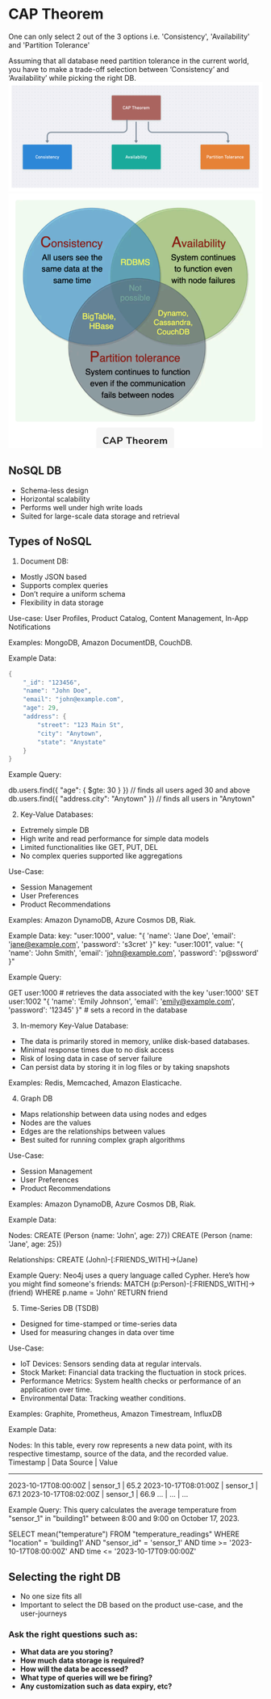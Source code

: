 # CAP Theorem

One can only select 2 out of the 3 options i.e. 'Consistency', 'Availability' and 'Partition Tolerance'

Assuming that all database need partition tolerance in the current world, you have to make a trade-off selection between ‘Consistency’ and ‘Availability’ while picking the right DB.
![alt text](<./assets/Screenshot (201).png>)
![alt text](<./assets/Screenshot (202).png>)

## NoSQL DB

- Schema-less design
- Horizontal scalability
- Performs well under high write loads
- Suited for large-scale data storage and retrieval

## Types of NoSQL

1. Document DB:

- Mostly JSON based
- Supports complex queries
- Don’t require a uniform schema
- Flexibility in data storage

Use-case:
User Profiles, Product Catalog, Content Management, In-App Notifications

Examples:
MongoDB, Amazon DocumentDB, CouchDB.

Example Data:

```c
{
    "_id": "123456",
    "name": "John Doe",
    "email": "john@example.com",
    "age": 29,
    "address": {
        "street": "123 Main St",
        "city": "Anytown",
        "state": "Anystate"
    }
}
```

Example Query:

db.users.find({ "age": { $gte: 30 } }) // finds all users aged 30 and above
db.users.find({ "address.city": "Anytown" }) // finds all users in "Anytown"

2. Key-Value Databases:

- Extremely simple DB
- High write and read performance for simple data models
- Limited functionalities like GET, PUT, DEL
- No complex queries supported like aggregations

Use-Case:

- Session Management
- User Preferences
- Product Recommendations

Examples:
Amazon DynamoDB, Azure Cosmos DB, Riak.

Example Data:
key: "user:1000", value: "{ 'name': 'Jane Doe', 'email': 'jane@example.com', 'password': 's3cret' }"
key: "user:1001", value: "{ 'name': 'John Smith', 'email': 'john@example.com', 'password': 'p@ssword' }"

Example Query:

GET user:1000 # retrieves the data associated with the key 'user:1000'
SET user:1002 "{ 'name': 'Emily Johnson', 'email': 'emily@example.com', 'password': '12345' }" # sets a record in the database

3. In-memory Key-Value Database:

- The data is primarily stored in memory, unlike disk-based databases.
- Minimal response times due to no disk access
- Risk of losing data in case of server failure
- Can persist data by storing it in log files or by taking snapshots

Examples:
Redis, Memcached, Amazon Elasticache.

4. Graph DB

- Maps relationship between data using nodes and edges
- Nodes are the values
- Edges are the relationships between values
- Best suited for running complex graph algorithms

Use-Case:

- Session Management
- User Preferences
- Product Recommendations

Examples:
Amazon DynamoDB, Azure Cosmos DB, Riak.

Example Data:

Nodes:
CREATE (Person {name: 'John', age: 27})
CREATE (Person {name: 'Jane', age: 25})

Relationships:
CREATE (John)-[:FRIENDS_WITH]->(Jane)

Example Query:
Neo4j uses a query language called Cypher.
Here’s how you might find someone's friends:
MATCH (p:Person)-[:FRIENDS_WITH]->(friend) WHERE p.name = 'John' RETURN
friend

5. Time-Series DB (TSDB)

- Designed for time-stamped or time-series data
- Used for measuring changes in data over time

Use-Case:

- IoT Devices: Sensors sending data at regular intervals.
- Stock Market: Financial data tracking the fluctuation in stock prices.
- Performance Metrics: System health checks or performance of an application over time.
- Environmental Data: Tracking weather conditions.

Examples:
Graphite, Prometheus, Amazon Timestream, InfluxDB

Example Data:

Nodes:
In this table, every row represents a new data point, with its respective timestamp, source of
the data, and the recorded value.
Timestamp | Data Source | Value

---

2023-10-17T08:00:00Z | sensor_1 | 65.2
2023-10-17T08:01:00Z | sensor_1 | 67.1
2023-10-17T08:02:00Z | sensor_1 | 66.9
... | ... | ...

Example Query:
This query calculates the average temperature from "sensor_1" in "building1" between 8:00 and 9:00 on October 17, 2023.

SELECT mean("temperature") FROM "temperature_readings"
WHERE "location" = 'building1' AND "sensor_id" = 'sensor_1'
AND time >= '2023-10-17T08:00:00Z' AND time <= '2023-10-17T09:00:00Z'

## Selecting the right DB

- No one size fits all
- Important to select the DB based on the product use-case, and the user-journeys

### Ask the right questions such as:

- **What data are you storing?**
- **How much data storage is required?**
- **How will the data be accessed?**
- **What type of queries will we be firing?**
- **Any customization such as data expiry, etc?**
